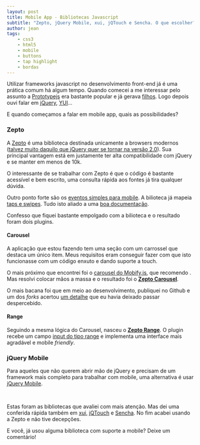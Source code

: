 ```yaml
---
layout: post
title: Mobile App - Bibliotecas Javascript
subtitle: "Zepto, jQuery Mobile, xui, jQTouch e Sencha. O que escolher?"
author: jean
tags:
    - css3
    - html5
    - mobile
    - buttons
    - tap highlight
    - bordas
---
```


Utilizar frameworks javascript no desenvolvimento front-end já é uma prática comum há algum tempo. Quando comecei a me interessar pelo assunto a [Prototypejs](http://prototypejs.org) era bastante popular e já gerava [filhos](http://script.aculo.us). Logo depois ouvi falar em [jQuery](http://jquery.com), [YUI](http://yuilibrary.com)...

E quando começamos a falar em mobile app, quais as possibilidades?

### Zepto

A [Zepto](http://zeptojs.com) é uma biblioteca destinada unicamente a browsers modernos ([talvez muito daquilo que jQuery quer se tornar na versão 2.0](http://blog.jquery.com/2012/06/28/jquery-core-version-1-9-and-beyond)). Sua principal vantagem está em justamente ter alta compatibilidade com jQuery e se manter em menos de 10k.

O interessante de se trabalhar com Zepto é que o código é bastante acessível e bem escrito, uma consulta rápida aos fontes já tira qualquer dúvida. 

Outro ponto forte são os [eventos simples para mobile](https://github.com/madrobby/zepto/blob/master/src/touch.js). A bilioteca já mapeia [taps e swipes](http://zeptojs.com/#touch). Tudo isto aliado a uma [boa documentação](http://zeptojs.com).

Confesso que fiquei bastante empolgado com a bilioteca e o resultado foram dois plugins.

#### Carousel

A aplicação que estou fazendo tem uma seção com um carrossel que destaca um único item. Meus requisitos eram conseguir fazer com que isto funcionasse com um código enxuto e dando suporte a touch.

O mais próximo que encontrei foi o [carousel do Mobify.js](http://www.mobify.com/mobifyjs/modules/carousel), que recomendo . Mas resolvi colocar mãos a massa e o resultado foi o **[Zepto Carousel](http://jcemer.com/zepto-carousel)**. 

O mais bacana foi que em meio ao desenvolvimento, publiquei no Github e um dos *forks* acertou [um detalhe](https://github.com/rafBM/zepto-carousel/commit/2526c3e00446a55a102b6b8a8c088dccf8a50591) que eu havia deixado passar despercebido.

#### Range

Seguindo a mesma lógica do Carousel, nasceu o **[Zepto Range](http://jcemer.com/zepto-range/)**. O plugin recebe um campo [input do tipo range](http://www.w3.org/TR/html-markup/input.range.html) e implementa uma interface mais agradável e mobile *friendly*.

### jQuery Mobile

Para aqueles que não querem abrir mão de jQuery e precisam de um framework mais completo para trabalhar com mobile, uma alternativa é usar [jQuery Mobile](http://jquerymobile.com).

<br>

Estas foram as bibliotecas que avaliei com mais atenção. Mas dei uma conferida rápida também em [xui](http://xuijs.com), [jQTouch](http://jqtouch.com) e [Sencha](http://www.sencha.com). No fim acabei usando a Zepto e não tive decepções.

E você, já usou alguma biblioteca com suporte a mobile? Deixe um comentário!